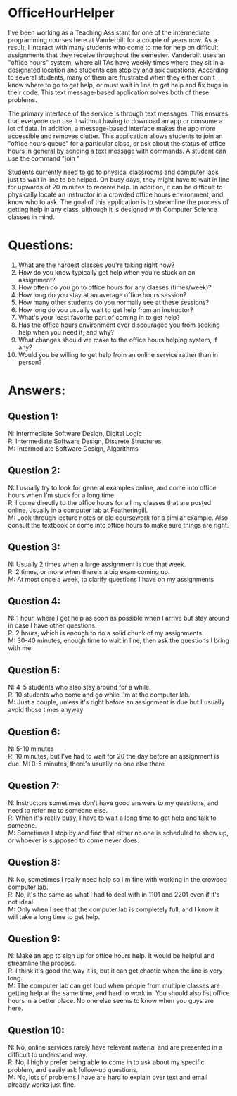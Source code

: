 # OfficeHourHelper

I've been working as a Teaching Assistant for one of the intermediate programming courses here at Vanderbilt
for a couple of years now. As a result, I interact with many students who come to me for help on difficult 
assignments that they receive throughout the semester. Vanderbilt uses an "office hours" system, where all TAs have 
weekly times where they sit in a designated location and students can stop by and ask questions. According to several 
students, many of them are frustrated when they either don't know where to go to get help, or must wait in line to get help 
and fix bugs in their code. This text message-based application solves both of these problems.  

The primary interface of the service is through text messages. This ensures that everyone can use it without having to 
download an app or consume a lot of data. In addition, a message-based interface makes the app more accessible and removes
clutter. This application allows students to join an "office hours queue" for a particular class, or ask about the status of office hours in general by sending a text message with commands. A student can use the command "join <COURSE-NUMBER>"

Students currently need to go to physical classrooms and computer labs just to wait in line to be helped. On busy days,
they might have to wait in line for upwards of 20 minutes to receive help. In addition, it can be difficult to physically locate
an instructor in a crowded office hours environment, and know who to ask. The goal of this application is to streamline the
process of getting help in any class, although it is designed with Computer Science classes in mind. 



# Questions:
  1. What are the hardest classes you're taking right now?
  2. How do you know typically get help when you're stuck on an assignment?
  3. How often do you go to office hours for any classes (times/week)?
  4. How long do you stay at an average office hours session?
  5. How many other students do you normally see at these sessions?
  6. How long do you usually wait to get help from an instructor?
  7. What's your least favorite part of coming in to get help?
  8. Has the office hours environment ever discouraged you from seeking help when you need it, and why?
  9. What changes should we make to the office hours helping system, if any?
  10. Would you be willing to get help from an online service rather than in person?


# Answers:

## Question 1: 
N: Intermediate Software Design, Digital Logic  
R: Intermediate Software Design, Discrete Structures  
M: Intermediate Software Design, Algorithms

## Question 2:
N: I usually try to look for general examples online, and come into office hours when I'm stuck for a long time.  
R: I come directly to the office hours for all my classes that are posted online, usually in a computer lab at Featheringill.  
M: Look through lecture notes or old coursework for a similar example. Also consult the textbook or come into office hours to 
make sure things are right.

## Question 3:
N: Usually 2 times when a large assignment is due that week.  
R: 2 times, or more when there's a big exam coming up.  
M: At most once a week, to clarify questions I have on my assignments

## Question 4:
N: 1 hour, where I get help as soon as possible when I arrive but stay around in case I have other questions.  
R: 2 hours, which is enough to do a solid chunk of my assignments.  
M: 30-40 minutes, enough time to wait in line, then ask the questions I bring with me

## Question 5:
N: 4-5 students who also stay around for a while.  
R: 10 students who come and go while I'm at the computer lab.  
M: Just a couple, unless it's right before an assignment is due but I usually avoid those times anyway

## Question 6:
N: 5-10 minutes  
R: 10 minutes, but I've had to wait for 20 the day before an assignment is due. 
M: 0-5 minutes, there's usually no one else there

## Question 7:
N: Instructors sometimes don't have good answers to my questions, and need to refer me to someone else.  
R: When it's really busy, I have to wait a long time to get help and talk to someone.  
M: Sometimes I stop by and find that either no one is scheduled to show up, or whoever is supposed to come never does.

## Question 8:
N: No, sometimes I really need help so I'm fine with working in the crowded computer lab.  
R: No, it's the same as what I had to deal with in 1101 and 2201 even if it's not ideal.  
M: Only when I see that the computer lab is completely full, and I know it will take a long time to get help.

## Question 9:
N: Make an app to sign up for office hours help. It would be helpful and streamline the process.  
R: I think it's good the way it is, but it can get chaotic when the line is very long.  
M: The computer lab can get loud when people from multiple classes are getting help at the same time, and hard to work in. You
should also list office hours in a better place. No one else seems to know when you guys are here. 

## Question 10:
N: No, online services rarely have relevant material and are presented in a difficult to understand way.  
R: No, I highly prefer being able to come in to ask about my specific problem, and easily ask follow-up questions.  
M: No, lots of problems I have are hard to explain over text and email already works just fine.
